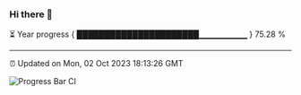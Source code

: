 ### Hi there 👋

⏳ Year progress { ██████████████████████▁▁▁▁▁▁▁▁ } 75.28 %

---

⏰ Updated on Mon, 02 Oct 2023 18:13:26 GMT

![Progress Bar CI](https://github.com/liununu/liununu/workflows/Progress%20Bar%20CI/badge.svg)
